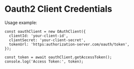 # Oauth2 Client Credentials

Usage example:

```TS
const oauthClient = new OAuthClient({
  clientId: 'your-client-id',
  clientSecret: 'your-client-secret',
  tokenUrl: 'https:authorization-server.com/oauth/token',
});

const token = await oauthClient.getAccessToken();
console.log('Access Token:', token);
```
